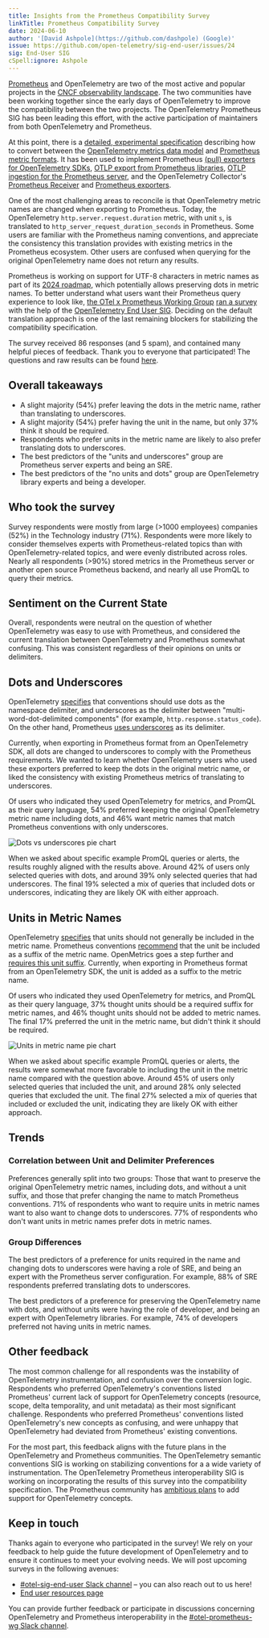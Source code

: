 ```yaml
---
title: Insights from the Prometheus Compatibility Survey
linkTitle: Prometheus Compatibility Survey
date: 2024-06-10
author: '[David Ashpole](https://github.com/dashpole) (Google)'
issue: https://github.com/open-telemetry/sig-end-user/issues/24
sig: End-User SIG
cSpell:ignore: Ashpole
---
```


[Prometheus](https://prometheus.io/) and OpenTelemetry are two of the most
active and popular projects in the
[CNCF observability landscape](https://landscape.cncf.io/guide#observability-and-analysis--observability).
The two communities have been working together since the early days of
OpenTelemetry to improve the compatibility between the two projects. The
OpenTelemetry Prometheus SIG has been leading this effort, with the active
participation of maintainers from both OpenTelemetry and Prometheus.

At this point, there is a
[detailed, experimental specification](/docs/specs/otel/compatibility/prometheus_and_openmetrics/)
describing how to convert between the
[OpenTelemetry metrics data model](/docs/specs/otel/metrics/data-model/#opentelemetry-protocol-data-model)
and
[Prometheus metric formats](https://github.com/prometheus/docs/blob/main/content/docs/instrumenting/exposition_formats.md).
It has been used to implement Prometheus
[(pull) exporters for OpenTelemetry SDKs](go.opentelemetry.io/otel/exporters/prometheus),
[OTLP export from Prometheus libraries](https://prometheus.github.io/client_java/otel/otlp/),
[OTLP ingestion for the Prometheus server](https://prometheus.io/docs/prometheus/latest/feature_flags/#otlp-receiver),
and the OpenTelemetry Collector's
[Prometheus Receiver](https://github.com/open-telemetry/opentelemetry-collector-contrib/tree/main/receiver/prometheusreceiver)
and
[Prometheus exporters](https://github.com/open-telemetry/opentelemetry-collector-contrib/tree/main/exporter/prometheusremotewriteexporter).

One of the most challenging areas to reconcile is that OpenTelemetry metric
names are changed when exporting to Prometheus. Today, the OpenTelemetry
`http.server.request.duration` metric, with unit `s`, is translated to
`http_server_request_duration_seconds` in Prometheus. Some users are familiar
with the Prometheus naming conventions, and appreciate the consistency this
translation provides with existing metrics in the Prometheus ecosystem. Other
users are confused when querying for the original OpenTelemetry name does not
return any results.

Prometheus is working on support for UTF-8 characters in metric names as part of
its
[2024 roadmap](https://prometheus.io/blog/2024/03/14/commitment-to-opentelemetry/#support-utf-8-metric-and-label-names),
which potentially allows preserving dots in metric names. To better understand
what users want their Prometheus query experience to look like,
[the OTel x Prometheus Working Group](https://cloud-native.slack.com/archives/C01LSCJBXDZ)
[ran a survey](https://github.com/open-telemetry/sig-end-user/tree/main/end-user-surveys/otel-prom-interoperability)
with the help of the [OpenTelemetry End User SIG](/community/end-user/).
Deciding on the default translation approach is one of the last remaining
blockers for stabilizing the compatibility specification.

The survey received 86 responses (and 5 spam), and contained many helpful pieces
of feedback. Thank you to everyone that participated! The questions and raw
results can be found
[here](https://github.com/open-telemetry/sig-end-user/blob/main/end-user-surveys/otel-prom-interoperability/otel-prom-interoperability-survey.csv).

## Overall takeaways

- A slight majority (54%) prefer leaving the dots in the metric name, rather
  than translating to underscores.
- A slight majority (54%) prefer having the unit in the name, but only 37% think
  it should be required.
- Respondents who prefer units in the metric name are likely to also prefer
  translating dots to underscores.
- The best predictors of the "units and underscores" group are Prometheus server
  experts and being an SRE.
- The best predictors of the "no units and dots" group are OpenTelemetry library
  experts and being a developer.

## Who took the survey

Survey respondents were mostly from large (>1000 employees) companies (52%) in
the Technology industry (71%). Respondents were more likely to consider
themselves experts with Prometheus-related topics than with
OpenTelemetry-related topics, and were evenly distributed across roles. Nearly
all respondents (>90%) stored metrics in the Prometheus server or another open
source Prometheus backend, and nearly all use PromQL to query their metrics.

## Sentiment on the Current State

Overall, respondents were neutral on the question of whether OpenTelemetry was
easy to use with Prometheus, and considered the current translation between
OpenTelemetry and Prometheus somewhat confusing. This was consistent regardless
of their opinions on units or delimiters.

## Dots and Underscores

OpenTelemetry [specifies](/docs/specs/semconv/general/attribute-naming/) that
conventions should use dots as the namespace delimiter, and underscores as the
delimiter between "multi-word-dot-delimited components" (for example,
`http.response.status_code`). On the other hand, Prometheus
[uses underscores](https://prometheus.io/docs/concepts/data_model/#metric-names-and-labels)
as its delimiter.

Currently, when exporting in Prometheus format from an OpenTelemetry SDK, all
dots are changed to underscores to comply with the Prometheus requirements. We
wanted to learn whether OpenTelemetry users who used these exporters preferred
to keep the dots in the original metric name, or liked the consistency with
existing Prometheus metrics of translating to underscores.

Of users who indicated they used OpenTelemetry for metrics, and PromQL as their
query language, 54% preferred keeping the original OpenTelemetry metric name
including dots, and 46% want metric names that match Prometheus conventions with
only underscores.

![Dots vs underscores pie chart](dots-vs-underscores.png)

When we asked about specific example PromQL queries or alerts, the results
roughly aligned with the results above. Around 42% of users only selected
queries with dots, and around 39% only selected queries that had underscores.
The final 19% selected a mix of queries that included dots or underscores,
indicating they are likely OK with either approach.

## Units in Metric Names

OpenTelemetry [specifies](/docs/specs/semconv/general/metrics/#units) that units
should not generally be included in the metric name. Prometheus conventions
[recommend](https://prometheus.io/docs/practices/naming/#metric-names) that the
unit be included as a suffix of the metric name. OpenMetrics goes a step further
and
[requires this unit suffix](https://github.com/OpenObservability/OpenMetrics/blob/main/specification/OpenMetrics.md#unit).
Currently, when exporting in Prometheus format from an OpenTelemetry SDK, the
unit is added as a suffix to the metric name.

Of users who indicated they used OpenTelemetry for metrics, and PromQL as their
query language, 37% thought units should be a required suffix for metric names,
and 46% thought units should not be added to metric names. The final 17%
preferred the unit in the metric name, but didn't think it should be required.

![Units in metric name pie chart](units-in-metric-name.png)

When we asked about specific example PromQL queries or alerts, the results were
somewhat more favorable to including the unit in the metric name compared with
the question above. Around 45% of users only selected queries that included the
unit, and around 28% only selected queries that excluded the unit. The final 27%
selected a mix of queries that included or excluded the unit, indicating they
are likely OK with either approach.

## Trends

### Correlation between Unit and Delimiter Preferences

Preferences generally split into two groups: Those that want to preserve the
original OpenTelemetry metric names, including dots, and without a unit suffix,
and those that prefer changing the name to match Prometheus conventions. 71% of
respondents who want to require units in metric names want to also want to
change dots to underscores. 77% of respondents who don't want units in metric
names prefer dots in metric names.

### Group Differences

The best predictors of a preference for units required in the name and changing
dots to underscores were having a role of SRE, and being an expert with the
Prometheus server configuration. For example, 88% of SRE respondents preferred
translating dots to underscores.

The best predictors of a preference for preserving the OpenTelemetry name with
dots, and without units were having the role of developer, and being an expert
with OpenTelemetry libraries. For example, 74% of developers preferred not
having units in metric names.

## Other feedback

The most common challenge for all respondents was the instability of
OpenTelemetry instrumentation, and confusion over the conversion logic.
Respondents who preferred OpenTelemetry's conventions listed Prometheus' current
lack of support for OpenTelemetry concepts (resource, scope, delta temporality,
and unit metadata) as their most significant challenge. Respondents who
preferred Prometheus' conventions listed OpenTelemetry's new concepts as
confusing, and were unhappy that OpenTelemetry had deviated from Prometheus'
existing conventions.

For the most part, this feedback aligns with the future plans in the
OpenTelemetry and Prometheus communities. The OpenTelemetry semantic conventions
SIG is working on stabilizing conventions for a a wide variety of
instrumentation. The OpenTelemetry Prometheus interoperability SIG is working on
incorporating the results of this survey into the compatibility specification.
The Prometheus community has
[ambitious plans](https://prometheus.io/blog/2024/03/14/commitment-to-opentelemetry/)
to add support for OpenTelemetry concepts.

## Keep in touch

Thanks again to everyone who participated in the survey! We rely on your
feedback to help guide the future development of OpenTelemetry and to ensure it
continues to meet your evolving needs. We will post upcoming surveys in the
following avenues:

- [#otel-sig-end-user Slack channel](https://cloud-native.slack.com/archives/C01RT3MSWGZ)
  – you can also reach out to us here!
- [End user resources page](/community/end-user/)

You can provide further feedback or participate in discussions concerning
OpenTelemetry and Prometheus interoperability in the
[#otel-prometheus-wg Slack channel](https://cloud-native.slack.com/archives/C01LSCJBXDZ).
